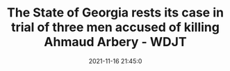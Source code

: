 ---
"title": "The State of Georgia rests its case in trial of three men accused of killing Ahmaud Arbery - WDJT"
"date": "2021-11-16 21:45:0"
"feed_name": "GOOGLENEWSCONSTRUCTION"
"feed_website": "https://news.google.com/search?q=construction%2Bincident&hl=en-US&gl=US&ceid=US:en"
"feed_rss": "https://news.google.com/rss/search?q=construction%2Bincident&hl=en-US&gl=US&ceid=US:en"
"link": "https://www.cbs58.com/news/ahmaud-arbery-killing-trial-continues-tuesday-with-testimony-from-medical-examiner"
"source": "{'href': 'https://www.cbs58.com', 'title': 'WDJT'}"
"file": "_posts/2021-1-1-ef5ba3125c7044bee54aa00b81153c7ae0857942.md"
"accident": "1"
"drilling": "1"
"dead": "0"
"injured": "0"
"arrested": "0"
"place": "unknown place"
"where": "unknown site"
"causes": "unknown"
"place_uri": "unknown place"
---